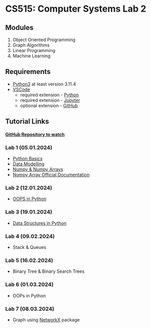 # CS515: Computer Systems Lab 2

## Modules

1. Object Oriented Programming
2. Graph Algorithms
3. Linear Programming
4. Machine Learning

## Requirements

- [Python3](python.org/downloads/) at least version 3.11.4
- [VSCode](https://code.visualstudio.com/download)
  - required extension - [Python](https://marketplace.visualstudio.com/items?itemName=ms-python.python)
  - required extension - [Jupyter](https://marketplace.visualstudio.com/items?itemName=ms-toolsai.jupyter)
  - optional extension - [GitHub](https://marketplace.visualstudio.com/items?itemName=GitHub.vscode-pull-request-github)

## Tutorial Links

#### [GitHub Repository to watch](https://github.com/Nelson-iitp/CS515/)

### Lab 1 (05.01.2024)

- [Python Basics](https://www.w3schools.com/python/python_comments.asp)
- [Data Modelling](https://docs.python.org/3/reference/datamodel.html)
- [Numpy & Numpy Arrays](https://www.w3schools.com/python/numpy/default.asp)
- [Numpy Array Official Documentation](https://numpy.org/doc/stable/reference/generated/numpy.array.html)

### Lab 2 (12.01.2024)

- [OOPS in Python](https://www.geeksforgeeks.org/python-oops-concepts/)

### Lab 3 (19.01.2024)

- [Data Structures in Python](https://www.geeksforgeeks.org/python-data-structures/)

### Lab 4 (09.02.2024)

- Stack & Queues

### Lab 5 (16.02.2024)

- Binary Tree & Binary Search Trees

### Lab 6 (01.03.2024)

- OOPs in Python

### Lab 7 (08.03.2024)

- Graph using [NetworkX](https://networkx.org/) package
